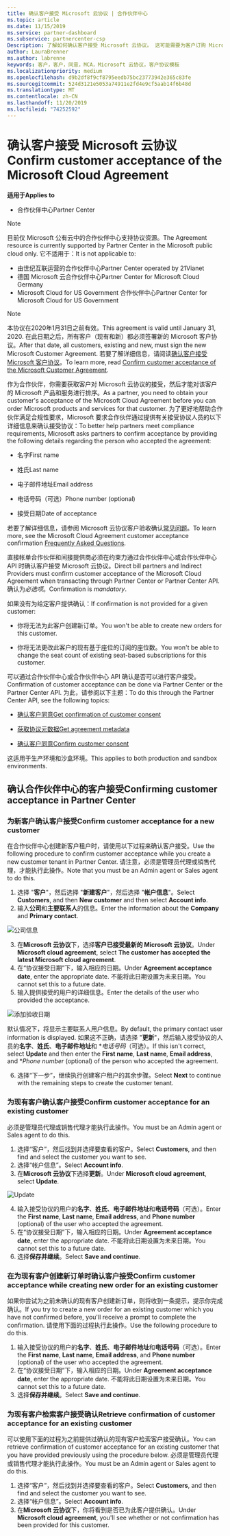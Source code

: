 ```yaml
---
title: 确认客户接受 Microsoft 云协议 | 合作伙伴中心
ms.topic: article
ms.date: 11/15/2019
ms.service: partner-dashboard
ms.subservice: partnercenter-csp
Description: 了解如何确认客户接受 Microsoft 云协议。 这可能需要为客户订购 Microsoft 产品和服务。
author: LauraBrenner
ms.author: labrenne
keywords: 客户，客户，同意，MCA，Microsoft 云协议，客户协议模板
ms.localizationpriority: medium
ms.openlocfilehash: d9b2df8f9cf8795eedb75bc23773942e365c83fe
ms.sourcegitcommit: 524d3121e5053a74911e2fd4e9cf5aab14f6b48d
ms.translationtype: MT
ms.contentlocale: zh-CN
ms.lasthandoff: 11/20/2019
ms.locfileid: "74252592"
---
```

# <a name="confirm-customer-acceptance-of-the-microsoft-cloud-agreement"></a><span data-ttu-id="08027-105">确认客户接受 Microsoft 云协议</span><span class="sxs-lookup"><span data-stu-id="08027-105">Confirm customer acceptance of the Microsoft Cloud Agreement</span></span>

<span data-ttu-id="08027-106">**适用于**</span><span class="sxs-lookup"><span data-stu-id="08027-106">**Applies to**</span></span>
-  <span data-ttu-id="08027-107">合作伙伴中心</span><span class="sxs-lookup"><span data-stu-id="08027-107">Partner Center</span></span>

> [!NOTE]
> <span data-ttu-id="08027-108">目前仅 Microsoft 公有云中的合作伙伴中心支持协议资源。</span><span class="sxs-lookup"><span data-stu-id="08027-108">The Agreement resource is currently supported by Partner Center in the Microsoft public cloud only.</span></span> <span data-ttu-id="08027-109">它不适用于：</span><span class="sxs-lookup"><span data-stu-id="08027-109">It is not applicable to:</span></span>
> * <span data-ttu-id="08027-110">由世纪互联运营的合作伙伴中心</span><span class="sxs-lookup"><span data-stu-id="08027-110">Partner Center operated by 21Vianet</span></span>
> * <span data-ttu-id="08027-111">德国 Microsoft 云合作伙伴中心</span><span class="sxs-lookup"><span data-stu-id="08027-111">Partner Center for Microsoft Cloud Germany</span></span>
> * <span data-ttu-id="08027-112">Microsoft Cloud for US Government 合作伙伴中心</span><span class="sxs-lookup"><span data-stu-id="08027-112">Partner Center for Microsoft Cloud for US Government</span></span>

>[!NOTE]
><span data-ttu-id="08027-113">本协议在2020年1月31日之前有效。</span><span class="sxs-lookup"><span data-stu-id="08027-113">This agreement is valid until January 31, 2020.</span></span> <span data-ttu-id="08027-114">在此日期之后，所有客户（现有和新）都必须签署新的 Microsoft 客户协议。</span><span class="sxs-lookup"><span data-stu-id="08027-114">After that date, all customers, existing and new, must sign the new Microsoft Customer Agreement.</span></span> <span data-ttu-id="08027-115">若要了解详细信息，请阅读[确认客户接受 Microsoft 客户协议](confirm-customer-agreement.md)。</span><span class="sxs-lookup"><span data-stu-id="08027-115">To learn more, read [Confirm customer acceptance of the Microsoft Customer Agreement](confirm-customer-agreement.md).</span></span>

<span data-ttu-id="08027-116">作为合作伙伴，你需要获取客户对 Microsoft 云协议的接受，然后才能对该客户的 Microsoft 产品和服务进行排序。</span><span class="sxs-lookup"><span data-stu-id="08027-116">As a partner, you need to obtain your customer's acceptance of the Microsoft Cloud Agreement before you can order Microsoft products and services for that customer.</span></span> <span data-ttu-id="08027-117">为了更好地帮助合作伙伴满足合规性要求，Microsoft 要求合作伙伴通过提供有关接受协议人员的以下详细信息来确认接受协议：</span><span class="sxs-lookup"><span data-stu-id="08027-117">To better help partners meet compliance requirements, Microsoft asks partners to confirm acceptance by providing the following details regarding the person who accepted the agreement:</span></span> 

-   <span data-ttu-id="08027-118">名字</span><span class="sxs-lookup"><span data-stu-id="08027-118">First name</span></span>

-   <span data-ttu-id="08027-119">姓氏</span><span class="sxs-lookup"><span data-stu-id="08027-119">Last name</span></span>

-   <span data-ttu-id="08027-120">电子邮件地址</span><span class="sxs-lookup"><span data-stu-id="08027-120">Email address</span></span>

-   <span data-ttu-id="08027-121">电话号码（可选）</span><span class="sxs-lookup"><span data-stu-id="08027-121">Phone number (optional)</span></span>

-   <span data-ttu-id="08027-122">接受日期</span><span class="sxs-lookup"><span data-stu-id="08027-122">Date of acceptance</span></span>

<span data-ttu-id="08027-123">若要了解详细信息，请参阅 Microsoft 云协议客户验收确认[常见问题](https://docs.microsoft.com/partner-center/confirm-consent-faq)。</span><span class="sxs-lookup"><span data-stu-id="08027-123">To learn more, see the Microsoft Cloud Agreement customer acceptance confirmation [Frequently Asked Questions](https://docs.microsoft.com/partner-center/confirm-consent-faq).</span></span>

<span data-ttu-id="08027-124">直接帐单合作伙伴和间接提供商必须在约束力通过合作伙伴中心或合作伙伴中心 API 时确认客户接受 Microsoft 云协议。</span><span class="sxs-lookup"><span data-stu-id="08027-124">Direct bill partners and Indirect Providers must confirm customer acceptance of the Microsoft Cloud Agreement when transacting through Partner Center or Partner Center API.</span></span> <span data-ttu-id="08027-125">确认为*必选项*。</span><span class="sxs-lookup"><span data-stu-id="08027-125">Confirmation is *mandatory*.</span></span>

<span data-ttu-id="08027-126">如果没有为给定客户提供确认：</span><span class="sxs-lookup"><span data-stu-id="08027-126">If confirmation is not provided for a given customer:</span></span>

-   <span data-ttu-id="08027-127">你将无法为此客户创建新订单。</span><span class="sxs-lookup"><span data-stu-id="08027-127">You won't be able to create new orders for this customer.</span></span>

-   <span data-ttu-id="08027-128">你将无法更改此客户的现有基于座位的订阅的座位数。</span><span class="sxs-lookup"><span data-stu-id="08027-128">You won't be able to change the seat count of existing seat-based subscriptions for this customer.</span></span>

<span data-ttu-id="08027-129">可以通过合作伙伴中心或合作伙伴中心 API 确认是否可以进行客户接受。</span><span class="sxs-lookup"><span data-stu-id="08027-129">Confirmation of customer acceptance can be done via Partner Center or the Partner Center API.</span></span> <span data-ttu-id="08027-130">为此，请参阅以下主题：</span><span class="sxs-lookup"><span data-stu-id="08027-130">To do this through the Partner Center API, see the following topics:</span></span> 

-   [<span data-ttu-id="08027-131">确认客户同意</span><span class="sxs-lookup"><span data-stu-id="08027-131">Get confirmation of customer consent</span></span>](https://docs.microsoft.com/partner-center/develop/get-confirmation-of-customer-consent)

-   [<span data-ttu-id="08027-132">获取协议元数据</span><span class="sxs-lookup"><span data-stu-id="08027-132">Get agreement metadata</span></span>](https://docs.microsoft.com/partner-center/develop/get-agreement-metadata)

-   [<span data-ttu-id="08027-133">确认客户同意</span><span class="sxs-lookup"><span data-stu-id="08027-133">Confirm customer consent</span></span>](https://docs.microsoft.com/partner-center/develop/confirm-customer-consent)


<span data-ttu-id="08027-134">这适用于生产环境和沙盒环境。</span><span class="sxs-lookup"><span data-stu-id="08027-134">This applies to both production and sandbox environments.</span></span>

## <a name="confirming-customer-acceptance-in-partner-center"></a><span data-ttu-id="08027-135">确认合作伙伴中心的客户接受</span><span class="sxs-lookup"><span data-stu-id="08027-135">Confirming customer acceptance in Partner Center</span></span>

### <a name="confirm-customer-acceptance-for-a-new-customer"></a><span data-ttu-id="08027-136">为新客户确认客户接受</span><span class="sxs-lookup"><span data-stu-id="08027-136">Confirm customer acceptance for a new customer</span></span>

<span data-ttu-id="08027-137">在合作伙伴中心创建新客户租户时，请使用以下过程来确认客户接受。</span><span class="sxs-lookup"><span data-stu-id="08027-137">Use the following procedure to confirm customer acceptance while you create a new customer tenant in Partner Center.</span></span> <span data-ttu-id="08027-138">请注意，必须是管理员代理或销售代理，才能执行此操作。</span><span class="sxs-lookup"><span data-stu-id="08027-138">Note that you must be an Admin agent or Sales agent to do this.</span></span>

1. <span data-ttu-id="08027-139">选择 "**客户**"，然后选择 "**新建客户**"，然后选择 "**帐户信息**"。</span><span class="sxs-lookup"><span data-stu-id="08027-139">Select **Customers**, and then **New customer** and then select **Account info**.</span></span>
2. <span data-ttu-id="08027-140">输入**公司**和**主要联系人**的信息。</span><span class="sxs-lookup"><span data-stu-id="08027-140">Enter the information about the **Company** and **Primary contact**.</span></span>

![公司信息](images/mca/mca1.png)

3. <span data-ttu-id="08027-142">在**Microsoft 云协议**下，选择**客户已接受最新的 Microsoft 云协议**。</span><span class="sxs-lookup"><span data-stu-id="08027-142">Under **Microsoft cloud agreement**, select **The customer has accepted the latest Microsoft cloud agreement**.</span></span>
4. <span data-ttu-id="08027-143">在“协议接受日期”下，输入相应的日期。</span><span class="sxs-lookup"><span data-stu-id="08027-143">Under **Agreement acceptance date**, enter the appropriate date.</span></span> <span data-ttu-id="08027-144">不能将此日期设置为未来日期。</span><span class="sxs-lookup"><span data-stu-id="08027-144">You cannot set this to a future date.</span></span>
5. <span data-ttu-id="08027-145">输入提供接受的用户的详细信息。</span><span class="sxs-lookup"><span data-stu-id="08027-145">Enter the details of the user who provided the acceptance.</span></span>

![添加验收日期](images/mca/MCA3.png)

<span data-ttu-id="08027-147">默认情况下，将显示主要联系人用户信息。</span><span class="sxs-lookup"><span data-stu-id="08027-147">By default, the primary contact user information is displayed.</span></span> <span data-ttu-id="08027-148">如果这不正确，请选择 "**更新**"，然后输入接受协议的人员的**名字**、**姓氏**、**电子邮件地址**和 \**电话号码*（可选）。</span><span class="sxs-lookup"><span data-stu-id="08027-148">If this isn't correct, select **Update** and then enter the **First name**, **Last name**, **Email address**, and \**Phone number* (optional) of the person who accepted the agreement.</span></span>

6. <span data-ttu-id="08027-149">选择“下一步”，继续执行创建客户租户的其余步骤。</span><span class="sxs-lookup"><span data-stu-id="08027-149">Select **Next** to continue with the remaining steps to create the customer tenant.</span></span>

### <a name="confirm-customer-acceptance-for-an-existing-customer"></a><span data-ttu-id="08027-150">为现有客户确认客户接受</span><span class="sxs-lookup"><span data-stu-id="08027-150">Confirm customer acceptance for an existing customer</span></span>

<span data-ttu-id="08027-151">必须是管理员代理或销售代理才能执行此操作。</span><span class="sxs-lookup"><span data-stu-id="08027-151">You must be an Admin agent or Sales agent to do this.</span></span>

1. <span data-ttu-id="08027-152">选择“客户”，然后找到并选择要查看的客户。</span><span class="sxs-lookup"><span data-stu-id="08027-152">Select **Customers**, and then find and select the customer you want to see.</span></span>
2. <span data-ttu-id="08027-153">选择“帐户信息”。</span><span class="sxs-lookup"><span data-stu-id="08027-153">Select **Account info**.</span></span>
3. <span data-ttu-id="08027-154">在**Microsoft 云协议**下选择**更新**。</span><span class="sxs-lookup"><span data-stu-id="08027-154">Under **Microsoft cloud agreement**, select **Update**.</span></span>

![Update](images/mca/mca4.png)

4. <span data-ttu-id="08027-156">输入接受协议的用户的**名字**、**姓氏**、**电子邮件地址**和**电话号码**（可选）。</span><span class="sxs-lookup"><span data-stu-id="08027-156">Enter the **First name**, **Last name**, **Email address**, and **Phone number** (optional) of the user who accepted the agreement.</span></span>
5. <span data-ttu-id="08027-157">在“协议接受日期”下，输入相应的日期。</span><span class="sxs-lookup"><span data-stu-id="08027-157">Under **Agreement acceptance date**, enter the appropriate date.</span></span> <span data-ttu-id="08027-158">不能将此日期设置为未来日期。</span><span class="sxs-lookup"><span data-stu-id="08027-158">You cannot set this to a future date.</span></span>
6. <span data-ttu-id="08027-159">选择**保存并继续**。</span><span class="sxs-lookup"><span data-stu-id="08027-159">Select **Save and continue**.</span></span>

### <a name="confirm-customer-acceptance-while-creating-new-order-for-an-existing-customer"></a><span data-ttu-id="08027-160">在为现有客户创建新订单时确认客户接受</span><span class="sxs-lookup"><span data-stu-id="08027-160">Confirm customer acceptance while creating new order for an existing customer</span></span>

<span data-ttu-id="08027-161">如果你尝试为之前未确认的现有客户创建新订单，则将收到一条提示，提示你完成确认。</span><span class="sxs-lookup"><span data-stu-id="08027-161">If you try to create a new order for an existing customer which you have not confirmed before, you'll receive a prompt to complete the confirmation.</span></span> <span data-ttu-id="08027-162">请使用下面的过程执行此操作。</span><span class="sxs-lookup"><span data-stu-id="08027-162">Use the following procedure to do this.</span></span>

1. <span data-ttu-id="08027-163">输入接受协议的用户的**名字**、**姓氏**、**电子邮件地址**和**电话号码**（可选）。</span><span class="sxs-lookup"><span data-stu-id="08027-163">Enter the **First name**, **Last name**, **Email address**, and **Phone number** (optional) of the user who accepted the agreement.</span></span>
2. <span data-ttu-id="08027-164">在“协议接受日期”下，输入相应的日期。</span><span class="sxs-lookup"><span data-stu-id="08027-164">Under **Agreement acceptance date**, enter the appropriate date.</span></span> <span data-ttu-id="08027-165">不能将此日期设置为未来日期。</span><span class="sxs-lookup"><span data-stu-id="08027-165">You cannot set this to a future date.</span></span>
3. <span data-ttu-id="08027-166">选择**保存并继续**。</span><span class="sxs-lookup"><span data-stu-id="08027-166">Select **Save and continue**.</span></span>

### <a name="retrieve-confirmation-of-customer-acceptance-for-an-existing-customer"></a><span data-ttu-id="08027-167">为现有客户检索客户接受确认</span><span class="sxs-lookup"><span data-stu-id="08027-167">Retrieve confirmation of customer acceptance for an existing customer</span></span>

<span data-ttu-id="08027-168">可以使用下面的过程为之前提供过确认的现有客户检索客户接受确认。</span><span class="sxs-lookup"><span data-stu-id="08027-168">You can retrieve confirmation of customer acceptance for an existing customer that you have provided previously using the procedure below.</span></span> <span data-ttu-id="08027-169">必须是管理员代理或销售代理才能执行此操作。</span><span class="sxs-lookup"><span data-stu-id="08027-169">You must be an Admin agent or Sales agent to do this.</span></span>

1. <span data-ttu-id="08027-170">选择“客户”，然后找到并选择要查看的客户。</span><span class="sxs-lookup"><span data-stu-id="08027-170">Select **Customers**, and then find and select the customer you want to see.</span></span>
2. <span data-ttu-id="08027-171">选择“帐户信息”。</span><span class="sxs-lookup"><span data-stu-id="08027-171">Select **Account info**.</span></span>
3. <span data-ttu-id="08027-172">在**Microsoft 云协议**下，你将看到是否已为此客户提供确认。</span><span class="sxs-lookup"><span data-stu-id="08027-172">Under **Microsoft cloud agreement**, you'll see whether or not confirmation has been provided for this customer.</span></span>
